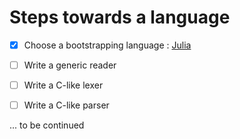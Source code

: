 # Steps towards a language

- [x] Choose a bootstrapping language : [Julia](https://julialang.org/)

- [ ] Write a generic reader

- [ ] Write a C-like lexer

- [ ] Write a C-like parser

... to be continued
